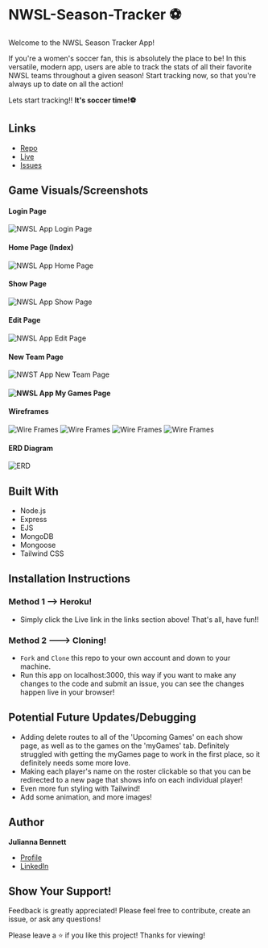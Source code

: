 # NWSL-Season-Tracker ⚽️

Welcome to the NWSL Season Tracker App! 

If you're a women's soccer fan, this is absolutely the place to be! In this versatile, modern app, users are able to track the stats of all their favorite NWSL teams throughout a given season! Start tracking now, so that you're always up to date on all the action!

Lets start tracking!!  **It's soccer time!⚽️**

## Links
- [Repo](https://github.com/julibennett/NWSL-Season-Tracker 'NWSL-Season-Tracker')
- [Live](https://nwsl-season-tracker-ef89be7e7b8b.herokuapp.com/sessions/new 'Live View') 
- [Issues](https://github.com/julibennett/NWSL-Season-Tracker/issues 'Issues Page')

## Game Visuals/Screenshots

#### Login Page
![NWSL App Login Page](LoginPage.png 'Login Page')

#### Home Page (Index)
![NWSL App Home Page](IndexPage.png 'Index Page')

#### Show Page
![NWSL App Show Page](ShowPage.png 'Show Page')

#### Edit Page
![NWSL App Edit Page](EditPage.png 'Edit Page')

#### New Team Page
![NWST App New Team Page](NewPage.png 'New Page')

#### ![NWSL App My Games Page](myGames.png 'My Games Page')

#### Wireframes
![Wire Frames](homewire.jpeg 'Home Wireframe')
![Wire Frames](showwire.jpeg 'Show Wireframe')
![Wire Frames](editwire.jpeg 'Edit Wireframe')
![Wire Frames](newwire.jpeg 'New Wireframe')

#### ERD Diagram
![ERD](erd.jpeg 'Home Wireframe')

## Built With

- Node.js
- Express
- EJS
- MongoDB
- Mongoose
- Tailwind CSS

## Installation Instructions

### Method 1 --> Heroku!

- Simply click the Live link in the links section above! That's all, have fun!!

### Method 2 ---> Cloning!

- `Fork` and `Clone` this repo to your own account and down to your machine.
- Run this app on localhost:3000, this way if you want to make any changes to the code and submit an issue, you can see the changes happen live in your browser!

## Potential Future Updates/Debugging

- Adding delete routes to all of the 'Upcoming Games' on each show page, as well as to the games on the 'myGames' tab. Definitely struggled with getting the myGames page to work in the first place, so it definitely needs some more love.
- Making each player's name on the roster clickable so that you can be redirected to a new page that shows info on each individual player!
- Even more fun styling with Tailwind!
- Add some animation, and more images!

## Author

**Julianna Bennett**

- [Profile](https://github.com/julibennett 'Julianna Bennett')
- [LinkedIn](https://www.linkedin.com/in/julianna-bennett4/)

## Show Your Support!

Feedback is greatly appreciated! Please feel free to contribute, create an issue, or ask any questions! 

Please leave a ⭐️ if you like this project! Thanks for viewing!